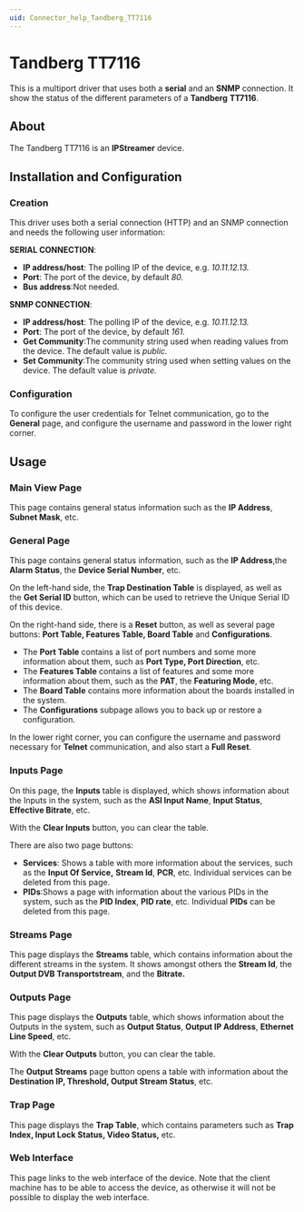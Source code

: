 ```yaml
---
uid: Connector_help_Tandberg_TT7116
---
```


# Tandberg TT7116

This is a multiport driver that uses both a **serial** and an **SNMP** connection. It show the status of the different parameters of a **Tandberg** **TT7116**.

## About

The Tandberg TT7116 is an **IPStreamer** device.

## Installation and Configuration

### Creation

This driver uses both a serial connection (HTTP) and an SNMP connection and needs the following user information:

**SERIAL CONNECTION**:

- **IP address/host**: The polling IP of the device, e.g. *10.11.12.13.*
- **Port**: The port of the device, by default *80.*
- **Bus address**:Not needed.

**SNMP CONNECTION**:

- **IP address/host**: The polling IP of the device, e.g. *10.11.12.13.*
- **Port**: The port of the device, by default *161.*
- **Get Community**:The community string used when reading values from the device. The default value is *public.*
- **Set Community**:The community string used when setting values on the device. The default value is *private.*

### Configuration

To configure the user credentials for Telnet communication, go to the **General** page, and configure the username and password in the lower right corner.

## Usage

### Main View Page

This page contains general status information such as the **IP Address**, **Subnet Mask**, etc.

### General Page

This page contains general status information, such as the **IP Address**,the **Alarm Status**, the **Device Serial Number**, etc.

On the left-hand side, the **Trap Destination Table** is displayed, as well as the **Get Serial ID** button, which can be used to retrieve the Unique Serial ID of this device.

On the right-hand side, there is a **Reset** button, as well as several page buttons: **Port Table, Features Table, Board Table** and **Configurations**.

- The **Port Table** contains a list of port numbers and some more information about them, such as **Port Type, Port Direction**, etc.
- The **Features Table** contains a list of features and some more information about them, such as the **PAT**, the **Featuring Mode**, etc.
- The **Board Table** contains more information about the boards installed in the system.
- The **Configurations** subpage allows you to back up or restore a configuration.

In the lower right corner, you can configure the username and password necessary for **Telnet** communication, and also start a **Full Reset**.

### Inputs Page

On this page, the **Inputs** table is displayed, which shows information about the Inputs in the system, such as the **ASI Input Name**, **Input Status**, **Effective Bitrate**, etc.

With the **Clear Inputs** button, you can clear the table.

There are also two page buttons:

- **Services**: Shows a table with more information about the services, such as the **Input Of Service,** **Stream Id**, **PCR**, etc. Individual services can be deleted from this page.
- **PIDs**:Shows a page with information about the various PIDs in the system, such as the **PID Index**, **PID rate**, etc. Individual **PIDs** can be deleted from this page.

### Streams Page

This page displays the **Streams** table, which contains information about the different streams in the system. It shows amongst others the **Stream Id**, the **Output DVB Transportstream**, and the **Bitrate.**

### Outputs Page

This page displays the **Outputs** table, which shows information about the Outputs in the system, such as **Output Status**, **Output IP Address**, **Ethernet Line Speed**, etc.

With the **Clear Outputs** button, you can clear the table.

The **Output Streams** page button opens a table with information about the **Destination IP, Threshold, Output Stream Status**, etc.

### Trap Page

This page displays the **Trap Table**, which contains parameters such as **Trap Index, Input Lock Status, Video Status,** etc.

### Web Interface

This page links to the web interface of the device. Note that the client machine has to be able to access the device, as otherwise it will not be possible to display the web interface.
